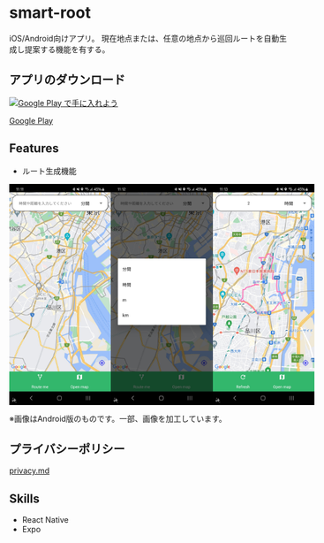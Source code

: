# smart-root
iOS/Android向けアプリ。
現在地点または、任意の地点から巡回ルートを自動生成し提案する機能を有する。

## アプリのダウンロード

<a href='https://play.google.com/store/apps/details?id=com.kchihogi.smartroot&pcampaignid=pcampaignidMKT-Other-global-all-co-prtnr-py-PartBadge-Mar2515-1'><img alt='Google Play で手に入れよう' src='https://play.google.com/intl/en_us/badges/static/images/badges/ja_badge_web_generic.png' width='165' height='64'/></a>

[Google Play](https://play.google.com/store/apps/details?id=com.kchihogi.smartroot)

## Features
- ルート生成機能

<div style="display: flex;">
  <img src="app/smart-root/assets/screen_1.jpg" width="200" height="400" />
  <img src="app/smart-root/assets/screen_2.jpg" width="200" height="400" />
  <img src="app/smart-root/assets/screen_3.jpg" width="200" height="400" />
</div>

※画像はAndroid版のものです。一部、画像を加工しています。

## プライバシーポリシー

[privacy.md](privacy.md)

## Skills
- React Native
- Expo
